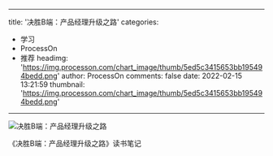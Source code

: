 
---
title: '决胜B端：产品经理升级之路'
categories: 
 - 学习
 - ProcessOn
 - 推荐
headimg: 'https://img.processon.com/chart_image/thumb/5ed5c3415653bb195494bedd.png'
author: ProcessOn
comments: false
date: 2022-02-15 13:21:59
thumbnail: 'https://img.processon.com/chart_image/thumb/5ed5c3415653bb195494bedd.png'
---

<div>   
<img class="thumb" alt="决胜B端：产品经理升级之路" src="https://img.processon.com/chart_image/thumb/5ed5c3415653bb195494bedd.png" referrerpolicy="no-referrer">
<p>《决胜B端：产品经理升级之路》读书笔记</p>  
</div>
            